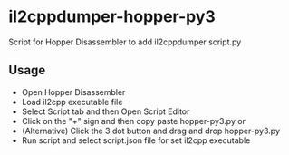 # il2cppdumper-hopper-py3
Script for Hopper Disassembler to add il2cppdumper script.py

## Usage

- Open Hopper Disassembler
- Load il2cpp executable file
- Select Script tab and then Open Script Editor
- Click on the "+" sign and then copy paste hopper-py3.py
or
- (Alternative) Click the 3 dot button and drag and drop hopper-py3.py
- Run script and select script.json file for set il2cpp executable